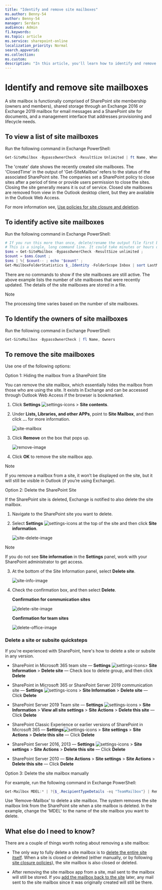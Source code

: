 ```yaml
---
title: "Identify and remove site mailboxes"
ms.author: Benny-54
author: Benny-54
manager: Serdars
audience: Admin
f1.keywords:
ms.topic: article
ms.service: sharepoint-online
localization_priority: Normal
search.appverid:
ms.collection:  
ms.custom:
description: "In this article, you'll learn how to identify and remove site mailboxes in SharePoint."
---
```


# Identify and remove site mailboxes

A site mailbox is functionally comprised of SharePoint site membership (owners and members), shared storage through an Exchange 2016 or Exchange 2019 mailbox for email messages and a SharePoint site for documents, and a management interface that addresses provisioning and lifecycle needs.

## To view a list of site mailboxes

Run the following command in Exchange PowerShell:

```Powershell
Get-SiteMailbox -BypassOwnerCheck -ResultSize Unlimited | ft Name, WhenCreated, ClosedTime, SharePointUrl -AutoSize
```

The 'create' date shows the recently created site mailboxes. 
The 'ClosedTime' in the output of 'Get-SiteMailbox' refers to the status of the associated SharePoint site. The companies set a SharePoint policy to close sites after a period of time or provide users permission to close the sites. Closing the site generally means it is out of service. Closed site mailboxes are removed from view in the Outlook desktop client, but they are available in the Outlook Web Access.

For more information see, [Use policies for site closure and deletion](https://support.office.com/article/use-policies-for-site-closure-and-deletion-a8280d82-27fd-48c5-9adf-8a5431208ba5).

## To identify active site mailboxes

Run the following command in Exchange PowerShell:

```powershell
# If you run this more than once, delete/rename the output file first because this command appends to it.
# This is a single, long command line. It could take minutes or hours depending on the number of site mailboxes; thus, the countdown.
$sms = Get-SiteMailbox -BypassOwnerCheck -ResultSize unlimited ; 
$count = $sms.Count ; 
$sms | %{ $count-- ; echo "$count" ; 
Get-MailboxFolderStatistics $_.Identity -FolderScope Inbox | sort LastModifiedTime -Descending | ft Identity,LastModifiedTime >> c:\temp\sitemailboxes.txt 
```

There are no commands to show if the site mailboxes are still active. The above example lists the number of site mailboxes that were recently updated. The details of the site mailboxes are stored in a file. 

>[!NOTE]
> The processing time varies based on the number of site mailboxes.

## To Identify the owners of site mailboxes

Run the following command in Exchange PowerShell:

```powershell
Get-SiteMailbox -BypassOwnerCheck | fl Name, Owners
```

## To remove the site mailboxes

Use one of the following options:

Option 1: Hiding the mailbox from a SharePoint Site

You can remove the site mailbox, which essentially hides the mailbox from those who are using the site. It exists in Exchange and can be accessed through Outlook Web Access if the browser is bookmarked.

1. Click **Settings** ![settings-icons](media/settings-icon.png) > **Site contents**.

2. Under **Lists, Libraries, and other APPs**, point to **Site Mailbox**, and then click **…** for more information.

   ![site-mailbox](media/site-mailbox-image1.png)

3. Click **Remove** on the box that pops up.

   ![remove-image](media/site-mailbox-remove-image.png)

4.	Click **OK** to remove the site mailbox app.

>[!NOTE]
> If you remove a mailbox from a site, it won’t be displayed on the site, but it will still be visible in Outlook (if you’re using Exchange).

Option 2: Delete the SharePoint Site

If the SharePoint site is deleted, Exchange is notified to also delete the site mailbox.

1.	Navigate to the SharePoint site you want to delete.

2.	Select **Settings** ![settings-icons](media/settings-icon.png) at the top of the site and then click **Site information**.

    ![site-delete-image](media/option2-site-delete-image1.png)
    
>[!NOTE]
> If you do not see **Site information** in the **Settings** panel, work with your SharePoint administrator to get access.

3.	At the bottom of the Site Information panel, select **Delete site**.

    ![site-info-image](media/option2-site-information-delete-image2.png)

4.	Check the confirmation box, and then select **Delete**.

    **Confirmation for communication sites**

    ![delete-site-image](media/option2-site-delete-image3.png)

    **Confirmation for team sites**

    ![delete-office-image](media/option2-site-delete-image4.png)

### Delete a site or subsite quicksteps

If you're experienced with SharePoint, here's how to delete a site or subsite in any version.
- SharePoint in Microsoft 365 team site — **Settings** ![settings-icons](media/settings-icon.png)> **Site Information** > **Delete site** — Check box to delete group, and then click **Delete**

- SharePoint in Microsoft 365 or SharePoint Server 2019 communication site — **Settings** ![settings-icons](media/settings-icon.png) > **Site Information** >  **Delete site** — Click **Delete**

- SharePoint Server 2019 Team site — **Settings** ![settings-icons](media/settings-icon.png) > **Site Information** > **View all site settings** >  **Site Actions** >  **Delete this site** — Click **Delete**

- SharePoint Classic Experience or earlier versions of SharePoint in Microsoft 365 — **Settings**![settings-icons](media/settings-icon.png) >  **Site settings** > **Site Actions** > **Delete this site** — Click **Delete**

- SharePoint Server 2016, 2013 — **Settings** ![settings-icons](media/settings-icon.png) > **Site settings** > **Site Actions** > **Delete this site** — Click **Delete**

- SharePoint Server 2010 — **Site Actions** >  **Site settings** >  **Site Actions** > **Delete this site** — Click **Delete**

Option 3: Delete the site mailbox manually

For example, run the following command in Exchange PowerShell:

```powershell
Get-Mailbox MDEL:* | ?{$_.RecipientTypeDetails -eq "TeamMailbox"} | Remove-Mailbox -Confirm:$false
```
Use 'Remove-Mailbox' to delete a site mailbox. The system removes the site mailbox link from the SharePoint site when a site mailbox is deleted. In the example, change the 'MDEL' to the name of the site mailbox you want to delete.

## What else do I need to know?
There are a couple of things worth noting about removing a site mailbox:
- The only way to fully delete a site mailbox is to [delete the entire site itself](https://support.microsoft.com/office/delete-a-sharepoint-site-or-subsite-bc37b743-0cef-475e-9a8c-8fc4d40179fb). When a site is closed or deleted (either manually, or by following [site closure policies](https://support.microsoft.com/en-us/office/use-policies-for-site-closure-and-deletion-a8280d82-27fd-48c5-9adf-8a5431208ba5)), the site mailbox is also closed or deleted.

- After removing the site mailbox app from a site, mail sent to the mailbox will still be stored. If you [add the mailbox back to the site](https://support.microsoft.com/office/add-a-site-mailbox-to-keep-email-in-context-cccaa235-c611-48e3-9653-0b9e161840e7) later, any mail sent to the site mailbox since it was originally created will still be there.


